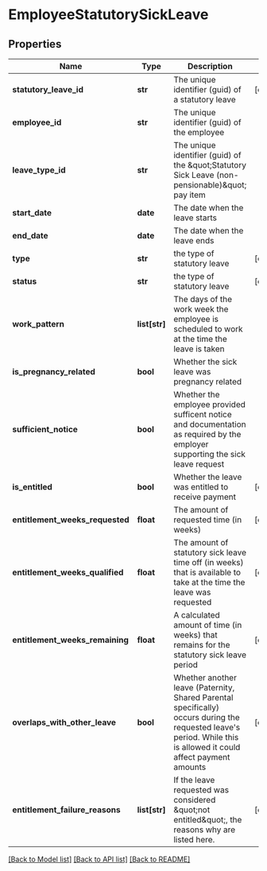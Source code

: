 # EmployeeStatutorySickLeave

## Properties
Name | Type | Description | Notes
------------ | ------------- | ------------- | -------------
**statutory_leave_id** | **str** | The unique identifier (guid) of a statutory leave | [optional] 
**employee_id** | **str** | The unique identifier (guid) of the employee | 
**leave_type_id** | **str** | The unique identifier (guid) of the \&quot;Statutory Sick Leave (non-pensionable)\&quot; pay item | 
**start_date** | **date** | The date when the leave starts | 
**end_date** | **date** | The date when the leave ends | 
**type** | **str** | the type of statutory leave | [optional] 
**status** | **str** | the type of statutory leave | [optional] 
**work_pattern** | **list[str]** | The days of the work week the employee is scheduled to work at the time the leave is taken | 
**is_pregnancy_related** | **bool** | Whether the sick leave was pregnancy related | 
**sufficient_notice** | **bool** | Whether the employee provided sufficent notice and documentation as required by the employer supporting the sick leave request | 
**is_entitled** | **bool** | Whether the leave was entitled to receive payment | [optional] 
**entitlement_weeks_requested** | **float** | The amount of requested time (in weeks) | [optional] 
**entitlement_weeks_qualified** | **float** | The amount of statutory sick leave time off (in weeks) that is available to take at the time the leave was requested | [optional] 
**entitlement_weeks_remaining** | **float** | A calculated amount of time (in weeks) that remains for the statutory sick leave period | [optional] 
**overlaps_with_other_leave** | **bool** | Whether another leave (Paternity, Shared Parental specifically) occurs during the requested leave&#39;s period. While this is allowed it could affect payment amounts | [optional] 
**entitlement_failure_reasons** | **list[str]** | If the leave requested was considered \&quot;not entitled\&quot;, the reasons why are listed here. | [optional] 

[[Back to Model list]](../README.md#documentation-for-models) [[Back to API list]](../README.md#documentation-for-api-endpoints) [[Back to README]](../README.md)


